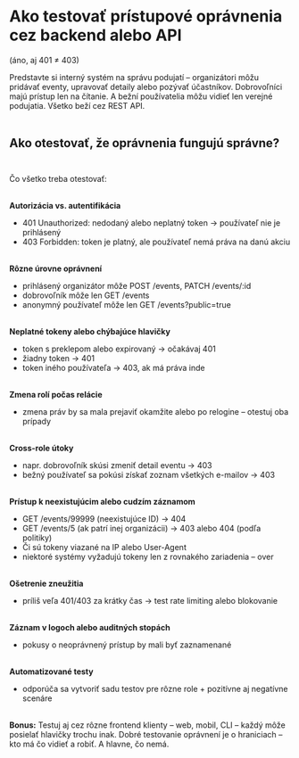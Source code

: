 # Ako testovať prístupové oprávnenia cez backend alebo API<br>
(áno, aj 401 ≠ 403)<br>

Predstavte si interný systém na správu podujatí  – organizátori môžu pridávať eventy, upravovať detaily alebo pozývať účastníkov. Dobrovoľníci majú prístup len na čítanie. A bežní používatelia môžu vidieť len verejné podujatia. Všetko beží cez REST API.<br><br>

## Ako otestovať, že oprávnenia fungujú správne?<br><br>

Čo všetko treba otestovať:<br><br>

**Autorizácia vs. autentifikácia**<br>
- 401 Unauthorized: nedodaný alebo neplatný token → používateľ nie je prihlásený<br>
- 403 Forbidden: token je platný, ale používateľ nemá práva na danú akciu<br><br>

**Rôzne úrovne oprávnení**<br>
- prihlásený organizátor môže POST /events, PATCH /events/:id<br>
- dobrovoľník môže len GET /events<br>
- anonymný používateľ môže len GET /events?public=true<br><br>

**Neplatné tokeny alebo chýbajúce hlavičky**<br>
- token s preklepom alebo expirovaný → očakávaj 401<br>
- žiadny token → 401<br>
- token iného používateľa → 403, ak má práva inde<br><br>

**Zmena rolí počas relácie**<br>
- zmena práv by sa mala prejaviť okamžite alebo po relogine – otestuj oba prípady<br><br>

**Cross-role útoky**<br>
- napr. dobrovoľník skúsi zmeniť detail eventu → 403<br>
- bežný používateľ sa pokúsi získať zoznam všetkých e-mailov → 403<br><br>

**Prístup k neexistujúcim alebo cudzím záznamom**<br>
- GET /events/99999 (neexistujúce ID) → 404<br>
- GET /events/5 (ak patrí inej organizácii) → 403 alebo 404 (podľa politiky)<br>
- Či sú tokeny viazané na IP alebo User-Agent<br>
- niektoré systémy vyžadujú tokeny len z rovnakého zariadenia – over<br><br>

**Ošetrenie zneužitia**<br>
- príliš veľa 401/403 za krátky čas → test rate limiting alebo blokovanie<br><br>

**Záznam v logoch alebo auditných stopách**<br>
- pokusy o neoprávnený prístup by mali byť zaznamenané<br><br>

**Automatizované testy**<br>
- odporúča sa vytvoriť sadu testov pre rôzne role + pozitívne aj negatívne scenáre<br><br>

**Bonus:** Testuj aj cez rôzne frontend klienty – web, mobil, CLI – každý môže posielať hlavičky trochu inak.
Dobré testovanie oprávnení je o hraniciach – kto má čo vidieť a robiť. A hlavne, čo nemá.<br>



